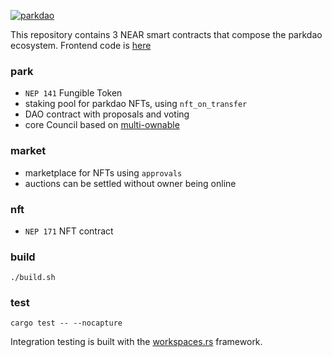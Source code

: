 [![parkdao](https://parkdao.sfo3.digitaloceanspaces.com/media/3bjKUasf7SVHjvFA3W25wohua7NbkrvYpmvFhsix9ek3)](https://parkdao.xyz/world)

This repository contains 3 NEAR smart contracts that compose the parkdao ecosystem. Frontend code is [here](https://github.com/middlew4y/parkdao-platform)

### park

 - `NEP 141` Fungible Token
 - staking pool for parkdao NFTs, using `nft_on_transfer`
 - DAO contract with proposals and voting
 - core Council based on [multi-ownable](https://crates.io/crates/multi-ownable)

### market
 
 - marketplace for NFTs using `approvals`
 - auctions can be settled without owner being online

### nft

 - `NEP 171` NFT contract

### build

`./build.sh`

### test

`cargo test -- --nocapture`

Integration testing is built with the [workspaces.rs](https://github.com/near/workspaces-rs) framework.


